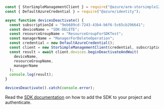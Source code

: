 ```javascript
const { StorSimpleManagementClient } = require("@azure/arm-storsimple1200series");
const { DefaultAzureCredential } = require("@azure/identity");

async function devicesDeactivate() {
  const subscriptionId = "9eb689cd-7243-43b4-b6f6-5c65cb296641";
  const deviceName = "SDK-DELETE";
  const resourceGroupName = "ResourceGroupForSDKTest";
  const managerName = "ManagerForDeleteOperation";
  const credential = new DefaultAzureCredential();
  const client = new StorSimpleManagementClient(credential, subscriptionId);
  const result = await client.devices.beginDeactivateAndWait(
    deviceName,
    resourceGroupName,
    managerName
  );
  console.log(result);
}

devicesDeactivate().catch(console.error);
```

Read the [SDK documentation](https://github.com/Azure/azure-sdk-for-js/blob/%40azure%2Farm-storsimple1200series_2.0.1/sdk/storsimple1200series/arm-storsimple1200series/README.md) on how to add the SDK to your project and authenticate.
